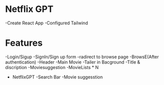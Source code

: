 # Netflix GPT
  -Create React App
  -Configured Tailwind


# Features
  -Login/Sigup
     -SignIn/Sign up form
     -radirect to browse page
  -BrowsE(After authentication)
     -Header
     -Main Movie
         -Tailer in Bacground
         -Title & discription
         -Moviesuggestion
         -MovieLists * N
  - NetflixGPT
     -Search Bar
     -Movie suggesstion   